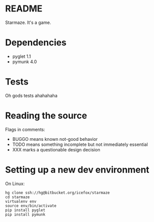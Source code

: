 # README #

Starmaze.  It's a game.

# Dependencies

* pyglet 1.1
* pymunk 4.0

# Tests

Oh gods tests ahahahaha

# Reading the source

Flags in comments:

* BUGGO means known not-good behavior
* TODO means something incomplete but not immediately essential
* XXX marks a questionable design decision

# Setting up a new dev environment

On Linux:

```
hg clone ssh://hg@bitbucket.org/icefox/starmaze
cd starmaze
virtualenv env
source env/bin/activate
pip install pyglet
pip install pymunk
```

